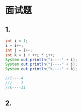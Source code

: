 # 面试题

## 1.

~~~JAVA
int i = 1;
i = i++;
int j = i++;
int k = i + ++i * i++;
System.out.println("i----" + i);
System.out.println("j----" + j);
System.out.println("k----" + k);

//i----4
//j----1
//k----11
~~~

## 2.

